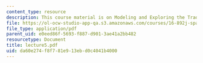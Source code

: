 ```yaml
---
content_type: resource
description: This course material is on Modeling and Exploring the Tradespace.
file: https://ol-ocw-studio-app-qa.s3.amazonaws.com/courses/16-892j-space-system-architecture-and-design-fall-2004/da60e274f8f781e913ebd0c4041b4000_lecture5.pdf
file_type: application/pdf
parent_uid: e0eed86f-5693-f887-d901-3ae41a2bb482
resourcetype: Document
title: lecture5.pdf
uid: da60e274-f8f7-81e9-13eb-d0c4041b4000
---
```

